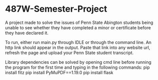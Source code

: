 # 487W-Semester-Project

A project made to solve the issues of Penn State Abington students being unable to see whether they have completed a minor or certificate before they have declared it.

To run, either run main.py through IDLE or through the command line.  An http link should appear in the output.
Paste that link into any website url, refresh the page and upload your Penn State student transcript.

Library dependencies can be solved by opening cmd line before running the program for the first time and typing in the following commands:
pip install fitz
pip install PyMuPDF==1.19.0
pip install flask

